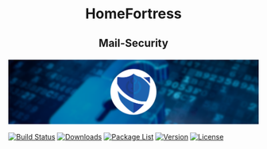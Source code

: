 # <p align=center> HomeFortress </p>
## <p align=center> Mail-Security </p>

![Alt text](https://github.com/RJM-HF/Mail-Security/blob/main/Media/mail-security-banner.png?raw=true)

[![Build Status](https://img.shields.io/badge/build-unknown-lightgrey)](#)
[![Downloads](https://img.shields.io/badge/download-x-blue)](#)
[![Package List](https://img.shields.io/badge/package%20list-unknown-green)](#)
[![Version](https://img.shields.io/badge/version-1.0.0-orange)](#)
[![License](https://img.shields.io/badge/license-MIT-green)](https://opensource.org/licenses/MIT)

